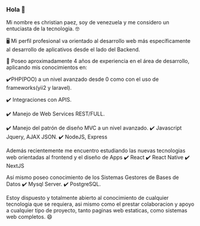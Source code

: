 ### Hola 👋

Mi nombre es christian paez, soy de venezuela y me considero un entuciasta de la tecnologia. :nerd_face:

:desktop_computer: Mi perfil profesional va orientado al desarrollo web más específicamente al desarrollo de aplicativos desde el lado del Backend.

:book: Poseo aproximadamente 4 años de experiencia en el área de desarrollo, aplicando mis conocimientos en:

:heavy_check_mark:PHP(POO) a un nivel avanzado desde 0 como con el uso de frameworks(yii2 y laravel).


:heavy_check_mark: Integraciones con APIS.


:heavy_check_mark: Manejo de Web Services REST/FULL.


:heavy_check_mark: Manejo del patrón de diseño MVC a un nivel avanzado. 
:heavy_check_mark: Javascript Jquery, AJAX JSON.
:heavy_check_mark: NodeJS, Express

Además recientemente me encuentro estudiando las nuevas tecnologias web orientadas al frontend y el diseño de Apps
:heavy_check_mark: React
:heavy_check_mark: React Native
:heavy_check_mark: NextJS


Así mismo poseo conocimiento de los Sistemas Gestores de Bases de Datos
:heavy_check_mark: Mysql Server.
:heavy_check_mark: PostgreSQL.

Estoy dispuesto y totalmente abierto al conocimiento de cualquier tecnologia que se requiera, asi mismo como el prestar colaboracion y apoyo a cualquier tipo de proyecto, tanto paginas web estaticas, como sistemas web completos. :smile:

<!--
**chpaez18/chpaez18** is a ✨ _special_ ✨ repository because its `README.md` (this file) appears on your GitHub profile.

Here are some ideas to get you started:

- 🔭 I’m currently working on ...
- 🌱 I’m currently learning ...
- 👯 I’m looking to collaborate on ...
- 🤔 I’m looking for help with ...
- 💬 Ask me about ...
- 📫 How to reach me: ...
- 😄 Pronouns: ...
- ⚡ Fun fact: ...
-->

